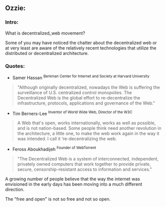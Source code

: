 
## Ozzie:

### Intro: 

What is decentralized_web movement?

Some of you may have noticed the chatter about the decentralized web or at very
least are aware of the relatively recent technologies that utilize the distributed 
or decentralized architecture.

### Quotes: 

  * Samer Hassan <sup>Berkman Center for Internet and Society at Harvard University</sup>

  > "Although originally decentralized, nowadays the Web is suffering the surveillance of U.S. centralized control monopolies. The Decentralized Web is the global effort to re-decentralize the infrastructure, protocols, applications and governance of the Web."

  * Tim Berners-Lee <sup>Inventor of World Wide Web, Director of the W3C</sup>

  > A Web that's open, works internationally, works as well as possible, and is not nation-based. Some people think need another revolution in the architecture, a little one, to make the web work again in the way it was intended. I call it ‘re-decentralizing the web.

  * Feross Aboukhadijeh <sup>Founder of WebTorrent</sup>

  > "The Decentralized Web is a system of interconnected, independent, privately owned computers that work together to provide private, secure, censorship-resistant access to information and services."


  
  A growing number of people believe that the way the internet was envisioned in the early days has been moving into a much different direction.

  The "free and open" is not so free and not so open.